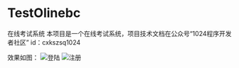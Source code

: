 # TestOlinebc
在线考试系统
本项目是一个在线考试系统，项目技术文档在公众号“1024程序开发者社区” id：cxkszsq1024

效果如图：
![登陆](https://github.com/zhangbinchao/TestOlinebc/blob/master/pic/1.PNG)
![注册](https://github.com/zhangbinchao/TestOlinebc/blob/master/pic/2.PNG)
